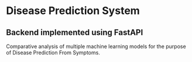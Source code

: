 # Disease Prediction System

## Backend implemented using FastAPI

Comparative analysis of multiple machine learning models for the purpose of Disease Prediction From Symptoms.


